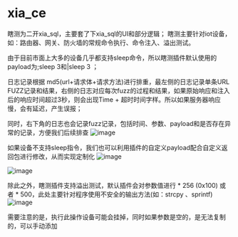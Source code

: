 # xia_ce
瞎测为二开xia_sql，主要套了下xia_sql的UI和部分逻辑；
瞎测主要针对iot设备，如：路由器、网关、防火墙的常规命令执行、命令注入、溢出测试。

由于目前市面上大多的设备几乎都支持sleep命令，所以瞎测插件默认使用的payload为;sleep 3和|sleep 3 ；

日志记录根据 md5(url+请求体+请求方法)进行排重，最左侧的日志记录单条URL FUZZ记录和结果，右侧的日志对应每次fuzz的过程和结果，如果原始响应和注入后的响应时间超过3秒，则会出现Time + 超时时间字样。所以如果服务器响应慢，会有延迟，产生误报；

同时，右下角的日志也会记录fuzz记录，包括时间、参数、payload和是否存在异常的记录，方便我们后续排查
![image](https://github.com/user-attachments/assets/d2d25710-d6e5-4858-886a-d9e9d8bf3870)

如果设备不支持sleep指令，我们也可以利用插件的自定义payload配合自定义返回包进行修改，从而实现定制化
![image](https://github.com/user-attachments/assets/4b010550-ae01-4d5a-a6e0-9709ed42ab51)

![image](https://github.com/user-attachments/assets/36be9f6b-ebdb-4f3e-9706-faf365f59653)

除此之外，瞎测插件支持溢出测试，默认插件会对参数值进行 * 256 (0x100) 或者 * 500，此处主要针对程序使用不安全的输出方法(如：strcpy 、sprintf)
![image](https://github.com/user-attachments/assets/a2ee9b18-ac3e-4c29-b2a4-e416835e1f35)

需要注意的是，执行此操作设备可能会挂掉，同时如果参数是空的，是无法复制的，可以手动添加


